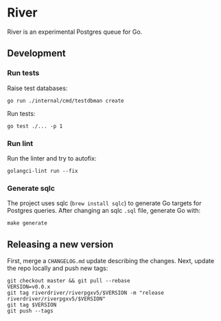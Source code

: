 # River

River is an experimental Postgres queue for Go.

## Development

### Run tests

Raise test databases:

    go run ./internal/cmd/testdbman create

Run tests:

    go test ./... -p 1

### Run lint

Run the linter and try to autofix:

    golangci-lint run --fix

### Generate sqlc

The project uses sqlc (`brew install sqlc`) to generate Go targets for Postgres
queries. After changing an sqlc `.sql` file, generate Go with:

    make generate

## Releasing a new version

First, merge a `CHANGELOG.md` update describing the changes. Next, update the repo locally and push new tags:

```shell
git checkout master && git pull --rebase
VERSION=v0.0.x
git tag riverdriver/riverpgxv5/$VERSION -m "release riverdriver/riverpgxv5/$VERSION"
git tag $VERSION
git push --tags
```
